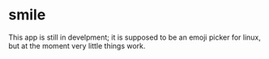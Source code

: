 # smile

This app is still in develpment; it is supposed to be an emoji picker for linux, but at the moment very little things work.
